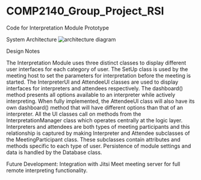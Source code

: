 # COMP2140_Group_Project_RSI

Code for Interpretation Module Prototype

System Architecture
![architecture diagram](https://i.imgur.com/6InkB4e.png)

Design Notes

The Interpretation Module uses three distinct classes to display different user interfaces for each category of user. The SetUp class is used by the meeting host to set the parameters for interpretation before the meeting is started. The InterpreterUI and AttendeeUI classes are used to display interfaces for interpreters and attendees respectively. The dashboard() method presents all options available to an interpreter while actively interpreting. When fully implemented, the AttendeeUI class will also have its own dashboard() method that will have different options than that of an interpreter. All the UI classes call on methods from the InterpretationManager class which operates centrally at the logic layer. Interpreters and attendees are both types of meeting participants and this relationship is captured by making Interpreter and Attendee subclasses of the MeetingParticipant class. These subclasses contain attributes and methods specific to each type of user. Persistence of module settings and data is handled by the Database class.

Future Development:
Integration with Jitsi Meet meeting server for full remote interpreting functionality.

